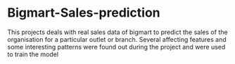 # Bigmart-Sales-prediction
This projects deals with real sales data of bigmart to predict the sales of the organisation for a particular outlet or branch.
Several affecting features and some interesting patterns were found out during the project and were used to train the model
